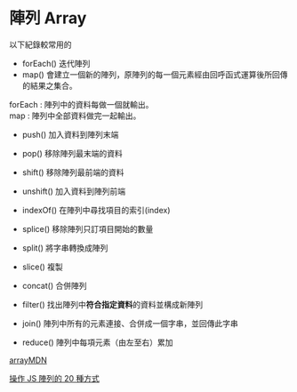 # 陣列 Array

以下紀錄較常用的

- forEach() 迭代陣列
- map() 會建立一個新的陣列，原陣列的每一個元素經由回呼函式運算後所回傳的結果之集合。

forEach : 陣列中的資料每做一個就輸出。<br>
map : 陣列中全部資料做完一起輸出。

- push() 加入資料到陣列末端
- pop() 移除陣列最末端的資料

- shift() 移除陣列最前端的資料
- unshift() 加入資料到陣列前端

- indexOf() 在陣列中尋找項目的索引(index)
- splice() 移除陣列只訂項目開始的數量
- split() 將字串轉換成陣列

- slice() 複製
- concat() 合併陣列
- filter() 找出陣列中**符合指定資料**的資料並構成新陣列
- join() 陣列中所有的元素連接、合併成一個字串，並回傳此字串

- reduce() 陣列中每項元素（由左至右）累加

[arrayMDN](https://developer.mozilla.org/zh-TW/docs/Web/JavaScript/Reference/Global_Objects/Array)

[操作 JS 陣列的 20 種方式](https://www.youtube.com/watch?v=x-P1VxUgYG4&ab_channel=%E5%81%B7%E7%B1%B3%E9%A8%8E%E5%B7%B4%E5%93%A5)
